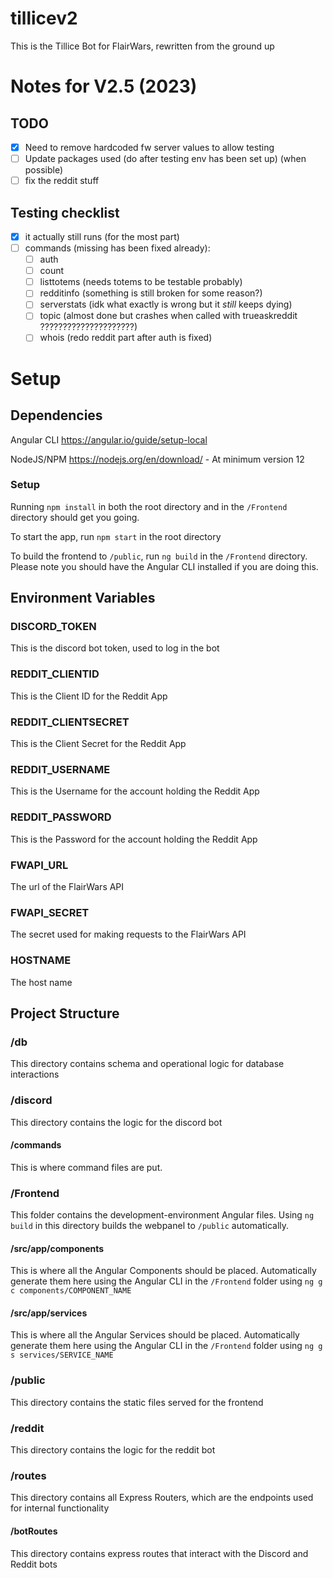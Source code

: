 # tillicev2
This is the Tillice Bot for FlairWars, rewritten from the ground up

# Notes for V2.5 (2023)

## TODO
- [x] Need to remove hardcoded fw server values to allow testing
- [ ] Update packages used (do after testing env has been set up) (when possible)
- [ ] fix the reddit stuff

## Testing checklist
- [x] it actually still runs (for the most part)
- [ ] commands (missing has been fixed already):
    - [ ] auth
    - [ ] count
    - [ ] listtotems (needs totems to be testable probably)
    - [ ] redditinfo (something is still broken for some reason?)
    - [ ] serverstats (idk what exactly is wrong but it *still* keeps dying)
    - [ ] topic (almost done but crashes when called with trueaskreddit ?????????????????????)
    - [ ] whois (redo reddit part after auth is fixed)

# Setup
## Dependencies
Angular CLI https://angular.io/guide/setup-local

NodeJS/NPM https://nodejs.org/en/download/ - At minimum version 12
### Setup
Running `npm install` in both the root directory and in the `/Frontend` directory should get you going.

To start the app, run `npm start` in the root directory

To build the frontend to `/public`, run `ng build` in the `/Frontend` directory. Please note you should have the Angular CLI installed if you are doing this.

## Environment Variables
### DISCORD_TOKEN
This is the discord bot token, used to log in the bot

### REDDIT_CLIENTID
This is the Client ID for the Reddit App

### REDDIT_CLIENTSECRET
This is the Client Secret for the Reddit App

### REDDIT_USERNAME
This is the Username for the account holding the Reddit App

### REDDIT_PASSWORD
This is the Password for the account holding the Reddit App

### FWAPI_URL
The url of the FlairWars API

### FWAPI_SECRET
The secret used for making requests to the FlairWars API

### HOSTNAME
The host name

## Project Structure

### /db
This directory contains schema and operational logic for database interactions

### /discord
This directory contains the logic for the discord bot
#### /commands
This is where command files are put.

### /Frontend
This folder contains the development-environment Angular files. Using `ng build` in this directory builds the webpanel to `/public` automatically.

#### /src/app/components
This is where all the Angular Components should be placed. Automatically generate them here using the Angular CLI in the `/Frontend` folder using `ng g c components/COMPONENT_NAME`

#### /src/app/services
This is where all the Angular Services should be placed. Automatically generate them here using the Angular CLI in the `/Frontend` folder using `ng g s services/SERVICE_NAME`

### /public
This directory contains the static files served for the frontend

### /reddit
This directory contains the logic for the reddit bot

### /routes
This directory contains all Express Routers, which are the endpoints used for internal functionality

#### /botRoutes
This directory contains express routes that interact with the Discord and Reddit bots

